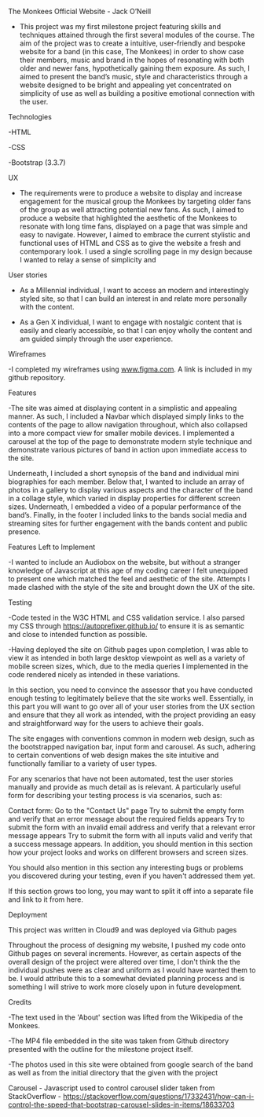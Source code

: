 The Monkees Official Website - Jack O’Neill

- This project was my first milestone project featuring skills and techniques attained through the first several modules of the course. The aim of the project was to create a intuitive, user-friendly and bespoke website for a band (in this case, The Monkees) in order to show case their members, music and brand in the hopes of resonating with both older and newer fans, hypothetically gaining them exposure. As such, I aimed to present the band’s music, style and characteristics through a website designed to be bright and appealing yet concentrated on simplicity of use as well as building a positive emotional connection with the user.  


Technologies

-HTML

-CSS

-Bootstrap (3.3.7)


UX

- The requirements were to produce a website to display and increase engagement for the musical group the Monkees by targeting older fans of the group as well attracting potential new fans. As such, I aimed to produce a website that highlighted the aesthetic of the Monkees to resonate with long time fans, displayed on a page that was simple and easy to navigate. However, I aimed to embrace the current stylistic and functional uses of HTML and CSS as to give the website a fresh and contemporary look. I used a single scrolling page in my design because I wanted to relay a sense of simplicity and 



User stories

- As a Millennial individual, I want to access an modern and interestingly styled site, so that I can build an interest in and relate more personally with the content.

- As a Gen X individual, I want to engage with nostalgic content that is easily and clearly accessible, so that I can enjoy wholly the content and am guided simply through the user experience.



Wireframes

-I completed my wireframes using www.figma.com. A link is included in my github repository. 



Features

-The site was aimed at displaying content in a simplistic and appealing manner. As such, I included a Navbar which displayed simply links to the contents of the page to allow navigation throughout, which also collapsed into a more compact view for smaller mobile devices. I implemented a carousel at the top of the page to demonstrate modern style technique and demonstrate various pictures of band in action upon immediate access to the site. 

Underneath, I included a short synopsis of the band and individual mini biographies for each member. Below that, I wanted to include an array of photos in a gallery to display various aspects and the character of the band in a collage style, which varied in display properties for different screen sizes. Underneath, I embedded a video of a popular performance of the band’s.  Finally, in the footer I included links to the bands social media and streaming sites for further engagement with the bands content and public presence.


Features Left to Implement

-I wanted to include an Audiobox on the website, but without a stranger knowledge of Javascript at this age of my coding career I felt unequipped to present one which matched the feel and aesthetic of the site. Attempts I made clashed with the style of the site and brought down the UX of the site. 




Testing


-Code tested in the W3C HTML and CSS validation service. I also parsed my CSS through https://autoprefixer.github.io/ to ensure it is as semantic and close to intended  function as possible. 

-Having deployed the site on Github pages upon completion, I was able to view it as intended in both large desktop viewpoint as well as a variety of mobile screen sizes, which, due to the media queries I implemented in the code rendered nicely as intended in these variations. 




In this section, you need to convince the assessor that you have conducted enough testing to legitimately believe that the site works well. Essentially, in this part you will want to go over all of your user stories from the UX section and ensure that they all work as intended, with the project providing an easy and straightforward way for the users to achieve their goals.


The site engages with conventions common in modern web design, such as the bootstrapped navigation bar, input form and carousel. As such, adhering to certain conventions of web design makes the site intuitive and functionally familiar to a variety of user types. 


For any scenarios that have not been automated, test the user stories manually and provide as much detail as is relevant. A particularly useful form for describing your testing process is via scenarios, such as:

Contact form:
Go to the "Contact Us" page
Try to submit the empty form and verify that an error message about the required fields appears
Try to submit the form with an invalid email address and verify that a relevant error message appears
Try to submit the form with all inputs valid and verify that a success message appears.
In addition, you should mention in this section how your project looks and works on different browsers and screen sizes.

You should also mention in this section any interesting bugs or problems you discovered during your testing, even if you haven't addressed them yet.

If this section grows too long, you may want to split it off into a separate file and link to it from here.



Deployment

This project was written in Cloud9 and was deployed via Github pages 

Throughout the process of designing my website, I pushed my code onto Github pages on several increments. However, as certain aspects of the overall design of the project were altered over time, I don't think the the individual pushes were as clear and uniform as I would have wanted them to be. I would attribute this to a somewhat deviated planning process and is something I will strive to work more closely upon in future development.

Credits

-The text used in the 'About' section was lifted from the Wikipedia of the Monkees. 

-The MP4 file embedded in the site was taken from Github directory presented with the outline for the milestone project itself.

-The photos used in this site were obtained from google search of the band as well as from the initial directory that the given with the project


Carousel - Javascript used to control carousel slider taken from StackOverflow - https://stackoverflow.com/questions/17332431/how-can-i-control-the-speed-that-bootstrap-carousel-slides-in-items/18633703


